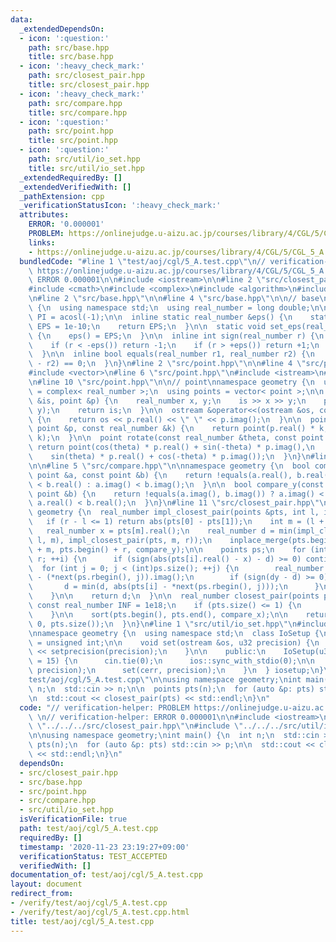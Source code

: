 ```yaml
---
data:
  _extendedDependsOn:
  - icon: ':question:'
    path: src/base.hpp
    title: src/base.hpp
  - icon: ':heavy_check_mark:'
    path: src/closest_pair.hpp
    title: src/closest_pair.hpp
  - icon: ':heavy_check_mark:'
    path: src/compare.hpp
    title: src/compare.hpp
  - icon: ':question:'
    path: src/point.hpp
    title: src/point.hpp
  - icon: ':question:'
    path: src/util/io_set.hpp
    title: src/util/io_set.hpp
  _extendedRequiredBy: []
  _extendedVerifiedWith: []
  _pathExtension: cpp
  _verificationStatusIcon: ':heavy_check_mark:'
  attributes:
    ERROR: '0.000001'
    PROBLEM: https://onlinejudge.u-aizu.ac.jp/courses/library/4/CGL/5/CGL_5_A
    links:
    - https://onlinejudge.u-aizu.ac.jp/courses/library/4/CGL/5/CGL_5_A
  bundledCode: "#line 1 \"test/aoj/cgl/5_A.test.cpp\"\n// verification-helper: PROBLEM\
    \ https://onlinejudge.u-aizu.ac.jp/courses/library/4/CGL/5/CGL_5_A \n// verification-helper:\
    \ ERROR 0.000001\n\n#include <iostream>\n\n#line 2 \"src/closest_pair.hpp\"\n\n\
    #include <cmath>\n#include <complex>\n#include <algorithm>\n#include <iterator>\n\
    \n#line 2 \"src/base.hpp\"\n\n#line 4 \"src/base.hpp\"\n\n// base\nnamespace geometry\
    \ {\n  using namespace std;\n  using real_number = long double;\n\n  const real_number\
    \ PI = acosl(-1);\n\n  inline static real_number &eps() {\n    static real_number\
    \ EPS = 1e-10;\n    return EPS;\n  }\n\n  static void set_eps(real_number EPS)\
    \ {\n    eps() = EPS;\n  }\n\n  inline int sign(real_number r) {\n    set_eps(1e-10);\n\
    \    if (r < -eps()) return -1;\n    if (r > +eps()) return +1;\n    return 0;\n\
    \  }\n\n  inline bool equals(real_number r1, real_number r2) {\n    return sign(r1\
    \ - r2) == 0;\n  }\n}\n#line 2 \"src/point.hpp\"\n\n#line 4 \"src/point.hpp\"\n\
    #include <vector>\n#line 6 \"src/point.hpp\"\n#include <istream>\n#include <ostream>\n\
    \n#line 10 \"src/point.hpp\"\n\n// point\nnamespace geometry {\n  using point\
    \ = complex< real_number >;\n  using points = vector< point >;\n\n  istream &operator>>(istream\
    \ &is, point &p) {\n    real_number x, y;\n    is >> x >> y;\n    p = point(x,\
    \ y);\n    return is;\n  }\n\n  ostream &operator<<(ostream &os, const point &p)\
    \ {\n    return os << p.real() << \" \" << p.imag();\n  }\n\n  point operator*(const\
    \ point &p, const real_number &k) {\n    return point(p.real() * k, p.imag() *\
    \ k);\n  }\n\n  point rotate(const real_number &theta, const point &p) {\n   \
    \ return point(cos(theta) * p.real() + sin(-theta) * p.imag(),\n             \
    \    sin(theta) * p.real() + cos(-theta) * p.imag());\n  }\n}\n#line 2 \"src/compare.hpp\"\
    \n\n#line 5 \"src/compare.hpp\"\n\nnamespace geometry {\n  bool compare_x(const\
    \ point &a, const point &b) {\n    return !equals(a.real(), b.real()) ? a.real()\
    \ < b.real() : a.imag() < b.imag();\n  }\n\n  bool compare_y(const point &a, const\
    \ point &b) {\n    return !equals(a.imag(), b.imag()) ? a.imag() < b.imag() :\
    \ a.real() < b.real();\n  }\n}\n#line 11 \"src/closest_pair.hpp\"\n\nnamespace\
    \ geometry {\n  real_number impl_closest_pair(points &pts, int l, int r) {\n \
    \   if (r - l <= 1) return abs(pts[0] - pts[1]);\n    int m = (l + r) / 2;\n \
    \   real_number x = pts[m].real();\n    real_number d = min(impl_closest_pair(pts,\
    \ l, m), impl_closest_pair(pts, m, r));\n    inplace_merge(pts.begin() + l, pts.begin()\
    \ + m, pts.begin() + r, compare_y);\n\n    points ps;\n    for (int i = l; i <\
    \ r; ++i) {\n      if (sign(abs(pts[i].real() - x) - d) >= 0) continue;\n    \
    \  for (int j = 0; j < (int)ps.size(); ++j) {\n        real_number dy = pts[i].imag()\
    \ - (*next(ps.rbegin(), j)).imag();\n        if (sign(dy - d) >= 0) break;\n \
    \       d = min(d, abs(pts[i] - *next(ps.rbegin(), j)));\n      }\n\n      ps.emplace_back(pts[i]);\n\
    \    }\n\n    return d;\n  }\n\n  real_number closest_pair(points pts) {\n   \
    \ const real_number INF = 1e18;\n    if (pts.size() <= 1) {\n      return INF;\n\
    \    }\n\n    sort(pts.begin(), pts.end(), compare_x);\n\n    return impl_closest_pair(pts,\
    \ 0, pts.size());\n  }\n}\n#line 1 \"src/util/io_set.hpp\"\n#include <iomanip>\n\
    \nnamespace geometry {\n  using namespace std;\n  class IoSetup {\n    using u32\
    \ = unsigned int;\n\n    void set(ostream &os, u32 precision) {\n      os << fixed\
    \ << setprecision(precision);\n    }\n\n    public:\n    IoSetup(u32 precision\
    \ = 15) {\n      cin.tie(0);\n      ios::sync_with_stdio(0);\n\n      set(cout,\
    \ precision);\n      set(cerr, precision);\n    }\n  } iosetup;\n}\n#line 8 \"\
    test/aoj/cgl/5_A.test.cpp\"\n\nusing namespace geometry;\nint main() {\n  int\
    \ n;\n  std::cin >> n;\n\n  points pts(n);\n  for (auto &p: pts) std::cin >> p;\n\
    \n  std::cout << closest_pair(pts) << std::endl;\n}\n"
  code: "// verification-helper: PROBLEM https://onlinejudge.u-aizu.ac.jp/courses/library/4/CGL/5/CGL_5_A\
    \ \n// verification-helper: ERROR 0.000001\n\n#include <iostream>\n\n#include\
    \ \"../../../src/closest_pair.hpp\"\n#include \"../../../src/util/io_set.hpp\"\
    \n\nusing namespace geometry;\nint main() {\n  int n;\n  std::cin >> n;\n\n  points\
    \ pts(n);\n  for (auto &p: pts) std::cin >> p;\n\n  std::cout << closest_pair(pts)\
    \ << std::endl;\n}\n"
  dependsOn:
  - src/closest_pair.hpp
  - src/base.hpp
  - src/point.hpp
  - src/compare.hpp
  - src/util/io_set.hpp
  isVerificationFile: true
  path: test/aoj/cgl/5_A.test.cpp
  requiredBy: []
  timestamp: '2020-11-23 23:19:27+09:00'
  verificationStatus: TEST_ACCEPTED
  verifiedWith: []
documentation_of: test/aoj/cgl/5_A.test.cpp
layout: document
redirect_from:
- /verify/test/aoj/cgl/5_A.test.cpp
- /verify/test/aoj/cgl/5_A.test.cpp.html
title: test/aoj/cgl/5_A.test.cpp
---
```

